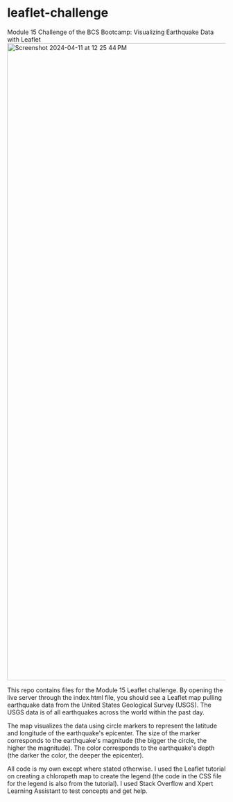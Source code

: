 # leaflet-challenge
Module 15 Challenge of the BCS Bootcamp: Visualizing Earthquake Data with Leaflet
<img width="1467" alt="Screenshot 2024-04-11 at 12 25 44 PM" src="https://github.com/dancab13/leaflet-challenge/assets/147662348/4b98c949-a4dd-4704-9fee-791e9fe40e9d">

This repo contains files for the Module 15 Leaflet challenge. By opening the live server through the index.html file, you should see a Leaflet map pulling earthquake data from the United States Geological Survey (USGS). The USGS data is of all earthquakes across the world within the past day.

The map visualizes the data using circle markers to represent the latitude and longitude of the earthquake's epicenter. The size of the marker corresponds to the earthquake's magnitude (the bigger the circle, the higher the magnitude). The color corresponds to the earthquake's depth (the darker the color, the deeper the epicenter).

All code is my own except where stated otherwise. I used the Leaflet tutorial on creating a chloropeth map to create the legend (the code in the CSS file for the legend is also from the tutorial). I used Stack Overflow and Xpert Learning Assistant to test concepts and get help. 
